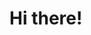 <!-- +++
title = Why we should abolish fornite.
user = Bay
date = auto-generate
duration = auto-generate
words = auto-generate
+++ -->

# Hi there!